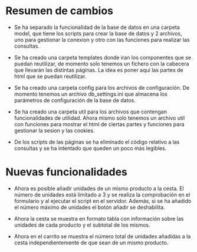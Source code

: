 # Resumen de cambios

* Se ha separado la funcionalidad de la base de datos en una carpeta model, que tiene los scripts para crear la base de datos y 2 archivos, uno para gestionar la conexion y otro con las funciones para realizar las consultas.

* Se ha creado una carpeta templates donde iran los componentes que se puedan reutilizar, de momento solo tenemos un fichero con la cabecera que llevarán las distintas páginas. La idea es poner aquí las partes de html que se puedan reutilizar.

* Se ha creado una carpeta config para los archivos de configuración. De momento tenemos un archivo db_settings.ini que almacena los parámetros de configuración de la base de datos.

* Se ha creado una carpeta util para los archivos que contengan funcionalidades de utilidad. Ahora mismo solo tenemos un archivo util con funciones para mostrar el html de ciertas partes y funciones para gestionar la sesion y las cookies.

* De los scripts de las páginas se ha eliminado el código relativo a las consultas y se ha intentado que queden un poco más legibles.

# Nuevas funcionalidades

* Ahora es posible añadir unidades de un mismo producto a la cesta. El número de unidades está limitado a 3 y se realiza la comprobación en el formulario y al ejecutar el script en el servidor. Además, si se ha añadido el número máximo de unidades el botón añadir se deshabilita.

* Ahora la cesta se muestra en formato tabla con información sobre las unidades de cada producto y el subtotal de los mismos. 

* Ahora en el carrito se muestra el número total de unidades añadidas a la cesta independientemente de que sean de un mismo producto.

